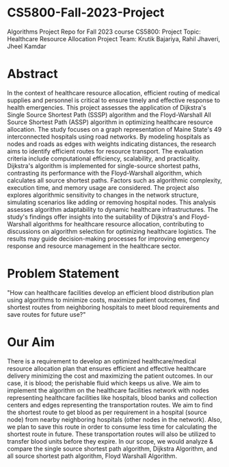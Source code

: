 # CS5800-Fall-2023-Project
Algorithms Project Repo for Fall 2023 course CS5800: 
Project Topic: Healthcare Resource Allocation
Project Team: Krutik Bajariya, Rahil Jhaveri, Jheel Kamdar

# Abstract
In the context of healthcare resource allocation, efficient routing of medical supplies and personnel is critical to ensure timely and effective response to health emergencies. This project assesses the application of Dijkstra's Single Source Shortest Path (SSSP) algorithm and the Floyd-Warshall All Source Shortest Path (ASSP) algorithm in optimizing healthcare resource allocation. The study focuses on a graph representation of Maine State's 49 interconnected hospitals using road networks. By modeling hospitals as nodes and roads as edges with weights indicating distances, the research aims to identify efficient routes for resource transport. The evaluation criteria include computational efficiency, scalability, and practicality. Dijkstra's algorithm is implemented for single-source shortest paths, contrasting its performance with the Floyd-Warshall algorithm, which calculates all source shortest paths. Factors such as algorithmic complexity, execution time, and memory usage are considered. The project also explores algorithmic sensitivity to changes in the network structure, simulating scenarios like adding or removing hospital nodes. This analysis assesses algorithm adaptability to dynamic healthcare infrastructures. The study's findings offer insights into the suitability of Dijkstra's and Floyd-Warshall algorithms for healthcare resource allocation, contributing to discussions on algorithm selection for optimizing healthcare logistics. The results may guide decision-making processes for improving emergency response and resource management in the healthcare sector.

# Problem Statement
"How can healthcare facilities develop an efficient blood distribution plan using algorithms to minimize costs, maximize patient outcomes, find shortest routes from neighboring hospitals to meet blood requirements and save routes for future use?"

# Our Aim
There is a requirement to develop an optimized healthcare/medical resource allocation plan that ensures efficient and effective healthcare delivery minimizing the cost and maximizing the patient outcomes. In our case, it is blood; the perishable fluid which keeps us alive. We aim to implement the algorithm on the healthcare facilities network with nodes representing healthcare facilities like hospitals, blood banks and collection centers and edges representing the transportation routes. We aim to find the shortest route to get blood as per requirement in a hospital (source node) from nearby neighboring hospitals (other nodes in the network). Also, we plan to save this route in order to consume less time for calculating the shortest route in future. These transportation routes will also be utilized to transfer blood units before they expire. In our scope, we would analyze & compare the single source shortest path algorithm, Dijkstra Algorithm, and all source shortest path algorithm, Floyd Warshall Algorithm. 
